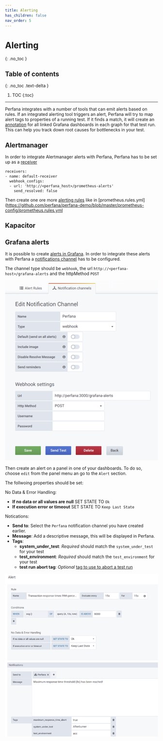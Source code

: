 ```yaml
---
title: Alerting
has_children: false
nav_order: 5
---
```


# Alerting
{: .no_toc }

## Table of contents
{: .no_toc .text-delta }

1. TOC
{:toc}


---

Perfana integrates with a number of tools that can emit alerts based on rules. If an integrated alerting tool triggers an alert, Perfana will try to map alert tags to properties of a running test. If it finds a match, it will create an [annotation](https://grafana.com/docs/grafana/latest/reference/annotations/) for all linked Grafana dashboards in each graph for that test run. This can help you track down root causes for bottlenecks in your test.

## Alertmanager

In order to integrate Alertmanager alerts with Perfana, Perfana has to be set up as a [receiver](https://prometheus.io/docs/alerting/configuration/#receiver)

```
receivers:
- name: default-receiver
  webhook_configs:
  - url: 'http://<perfana_host>/prometheus-alerts'
    send_resolved: false

``` 

Then create one ore more [alerting rules](https://prometheus.io/docs/prometheus/latest/configuration/alerting_rules/) like in [prometheus.rules.yml](https://github.com/perfana/perfana-demo/blob/master/prometheus-config/prometheus.rules.yml

## Kapacitor

## Grafana alerts

It is possible to create [alerts in Grafana](https://grafana.com/docs/grafana/latest/alerting/rules/). In order to integrate these alerts with Perfana a [notifications channel](https://grafana.com/docs/grafana/latest/alerting/notifications/) has to be configured.

The channel type should be `webhook`, the url `http://<perfana-host>/grafana-alerts` and the httpMethod `POST`

![Notications channel](../images/notifications-channel.png)

Then create an alert on a panel in one of your dashboards. To do so, choose `edit` from the panel menu an go to the `Alert` section.

The follwoing properties should be set:

No Data & Error Handling:
* **If no data or all values are null** SET STATE TO `Ok`
* **If execution error or timeout** SET STATE TO `Keep Last State`

Notications:

* **Send to**: Select the `Perfana` notification channel you have created earlier. 
* **Message**: Add a descriptive message, this will be displayed in Perfana.
* **Tags**: 
  * **system_under_test**: *Required* should match the `system_under_test` for your test  
  * **test_environment**: *Required*  should match the `test_environment` for your test
  * **test run abort tag**: *Optional* [tag to use to abort a test run](https://perfana.github.io/perfana-docs/docs/testconfiguration/testconfiguration.html#abort-alert-tags)  
  

![Alert](../images/alert.png)
